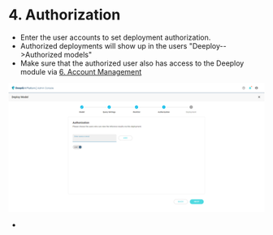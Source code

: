 # 4. Authorization

* Enter the user accounts to set deployment authorization.
* Authorized deployments will show up in the users "Deeploy-->Authorized models"
* Make sure that the authorized user also has access to the Deeploy module via [6. Account Management](../../account-management.md)

![](../../.gitbook/assets/Deeploy-adm-4-1-4.png)

*

